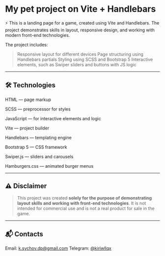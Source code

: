 # My pet project on Vite + Handlebars

⚡ This is a landing page for a game, created using Vite and Handlebars. The project demonstrates skills in layout, responsive design, and working with modern front-end technologies.

The project includes:

> Responsive layout for different devices
> Page structuring using Handlebars partials
> Styling using SCSS and Bootstrap 5
> Interactive elements, such as Swiper sliders and buttons with JS logic

---

## 🛠 Technologies

HTML — page markup

SCSS — preprocessor for styles

JavaScript — for interactive elements and logic

Vite — project builder

Handlebars — templating engine

Bootstrap 5 — CSS framework

Swiper.js — sliders and carousels

Hamburgers.css — animated burger menus

---

## ⚠️ Disclaimer

> This project was created **solely for the purpose of demonstrating layout skills and working with front-end technologies**.
> It is not intended for commercial use and is not a real product for sale in the game.

---

## 📬 Contacts

Email: k.sychov.dp@gmail.com
Telegram: [@kiriwllqx](https://t.me/kiriwllqx)